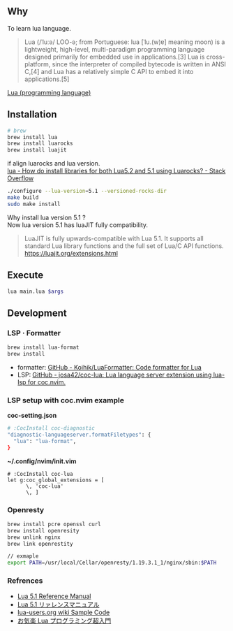 ## Why

To learn lua language.

> Lua (/ˈluːə/ LOO-ə; from Portuguese: lua [ˈlu.(w)ɐ] meaning moon) is a lightweight, high-level, multi-paradigm programming language designed primarily for embedded use in applications.[3] Lua is cross-platform, since the interpreter of compiled bytecode is written in ANSI C,[4] and Lua has a relatively simple C API to embed it into applications.[5]

[Lua (programming language)](<https://en.wikipedia.org/wiki/Lua_(programming_language)>)

## Installation

```sh
# brew
brew install lua
brew install luarocks
brew install luajit
```

if align luarocks and lua version.  
[lua - How do install libraries for both Lua5.2 and 5.1 using Luarocks? - Stack Overflow](https://stackoverflow.com/questions/20321560/how-do-install-libraries-for-both-lua5-2-and-5-1-using-luarocks)

```sh
./configure --lua-version=5.1 --versioned-rocks-dir
make build
sudo make install
```

Why install lua version 5.1 ?  
Now lua version 5.1 has luaJIT fully compatibility.

> LuaJIT is fully upwards-compatible with Lua 5.1. It supports all standard Lua library functions and the full set of Lua/C API functions.
> https://luajit.org/extensions.html

## Execute

```bash
lua main.lua $args
```

## Development

### LSP · Formatter

```sh
brew install lua-format
brew install
```

- formatter: [GitHub - Koihik/LuaFormatter: Code formatter for Lua](https://github.com/Koihik/LuaFormatter)
- LSP: [GitHub - josa42/coc-lua: Lua language server extension using lua-lsp for coc.nvim.](https://github.com/josa42/coc-lua)

### LSP setup with coc.nvim example

**coc-setting.json**

```sh
# :CocInstall coc-diagnostic
"diagnostic-languageserver.formatFiletypes": {
  "lua": "lua-format",
}
```

**~/.config/nvim/init.vim**

```vim
# :CocInstall coc-lua
let g:coc_global_extensions = [
      \, 'coc-lua'
      \, ]
```

### Openresty

```sh
brew install pcre openssl curl
brew install openresity
brew unlink nginx
brew link openrestity

// exmaple
export PATH=/usr/local/Cellar/openresty/1.19.3.1_1/nginx/sbin:$PATH
```

### Refrences

- [Lua 5.1 Reference Manual](lua.org/manual/5.1/index.html)
- [Lua 5.1 リァレンスマニュアル](http://milkpot.sakura.ne.jp/lua/lua51_manual_ja.html)
- [lua-users.org wiki Sample Code](http://lua-users.org/wiki/SampleCode)
- [お気楽 Lua プログラミング超入門](http://www.nct9.ne.jp/m_hiroi/light/lua05.html)

